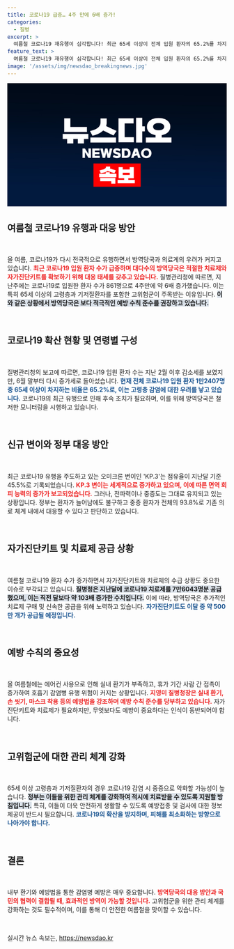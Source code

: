 ```yaml
---
title: 코로나19 급증… 4주 만에 6배 증가!
categories:
  - 질병
excerpt: >
  여름철 코로나19 재유행이 심각합니다! 최근 65세 이상이 전체 입원 환자의 65.2%를 차지하며, 치료제와 자가진단키트 수급 강화가 시급합니다. 국민 여러분, 예방 수칙을 철저히 지키세요!
feature_text: >
  여름철 코로나19 재유행이 심각합니다! 최근 65세 이상이 전체 입원 환자의 65.2%를 차지하며, 치료제와 자가진단키트 수급 강화가 시급합니다. 국민 여러분, 예방 수칙을 철저히 지키세요!
image: '/assets/img/newsdao_breakingnews.jpg'
---
```


<p><img src="/assets/img/newsdao_breakingnews.jpg" alt="firstkoreanews 속보" /></p>

<h2 data-ke-size="size26">여름철 코로나19 유행과 대응 방안</h2>

<p data-ke-size="size16">&nbsp;</p>

<p>올 여름, 코로나19가 다시 전국적으로 유행하면서 방역당국과 의료계의 우려가 커지고 있습니다. <b><span style="color: #ee2323;">최근 코로나19 입원 환자 수가 급증하며 대다수의 방역당국은 적절한 치료제와 자가진단키트를 확보하기 위해 대응 태세를 갖추고 있습니다.</span></b> 질병관리청에 따르면, 지난주에는 코로나19로 입원한 환자 수가 861명으로 4주만에 약 6배 증가했습니다. 이는 특히 65세 이상의 고령층과 기저질환자를 포함한 고위험군이 주목받는 이유입니다. <b><span style="background-color: #21538527;">이와 같은 상황에서 방역당국은 보다 적극적인 예방 수칙 준수를 권장하고 있습니다.</span></b></p>

<p data-ke-size="size16">&nbsp;</p>

<h2 data-ke-size="size26">코로나19 확산 현황 및 연령별 구성</h2>

<p data-ke-size="size16">&nbsp;</p>

<p>질병관리청의 보고에 따르면, 코로나19 입원 환자 수는 지난 2월 이후 감소세를 보였지만, 6월 말부터 다시 증가세로 돌아섰습니다. <b><span style="color: #1a5490;">현재 전체 코로나19 입원 환자 1만2407명 중 65세 이상이 차지하는 비율은 65.2%로, 이는 고령층 감염에 대한 우려를 낳고 있습니다.</span></b> 코로나19의 최근 유행으로 인해 후속 조치가 필요하며, 이를 위해 방역당국은 철저한 모니터링을 시행하고 있습니다.</p>

<p data-ke-size="size16">&nbsp;</p>

<h2 data-ke-size="size26">신규 변이와 정부 대응 방안</h2>

<p data-ke-size="size16">&nbsp;</p>

<p>최근 코로나19 유행을 주도하고 있는 오미크론 변이인 'KP.3'는 점유율이 지난달 기준 45.5%로 기록되었습니다. <b><span style="color: #ee2323;">KP.3 변이는 세계적으로 증가하고 있으며, 이에 따른 면역 회피 능력의 증가가 보고되었습니다.</span></b> 그러나, 전파력이나 중증도는 그대로 유지되고 있는 상황입니다. 정부는 환자가 늘어남에도 불구하고 중증 환자가 전체의 93.8%로 기존 의료 체계 내에서 대응할 수 있다고 판단하고 있습니다.</p>

<p data-ke-size="size16">&nbsp;</p>

<h2 data-ke-size="size26">자가진단키트 및 치료제 공급 상황</h2>

<p data-ke-size="size16">&nbsp;</p>

<p>여름철 코로나19 환자 수가 증가하면서 자가진단키트와 치료제의 수급 상황도 중요한 이슈로 부각되고 있습니다. <b><span style="background-color: #21538527;">질병청은 지난달에 코로나19 치료제를 7만6043명분 공급했으며, 이는 직전 달보다 약 103배 증가한 수치입니다.</span></b> 이에 따라, 방역당국은 추가적인 치료제 구매 및 신속한 공급을 위해 노력하고 있습니다. <b><span style="color: #1a5490;">자가진단키트도 이달 중 약 500만 개가 공급될 예정입니다.</span></b></p>

<p data-ke-size="size16">&nbsp;</p>

<h2 data-ke-size="size26">예방 수칙의 중요성</h2>

<p data-ke-size="size16">&nbsp;</p>

<p>올 여름철에는 에어컨 사용으로 인해 실내 환기가 부족하고, 휴가 기간 사람 간 접촉이 증가하여 호흡기 감염병 유행 위험이 커지는 상황입니다. <b><span style="color: #ee2323;">지영미 질병청장은 실내 환기, 손 씻기, 마스크 착용 등의 예방법을 강조하며 예방 수칙 준수를 당부하고 있습니다.</span></b> 자가진단키트와 치료제가 필요하지만, 무엇보다도 예방이 중요하다는 인식이 동반되어야 합니다.</p>

<p data-ke-size="size16">&nbsp;</p>

<h2 data-ke-size="size26">고위험군에 대한 관리 체계 강화</h2>

<p data-ke-size="size16">&nbsp;</p>

<p>65세 이상 고령층과 기저질환자의 경우 코로나19 감염 시 중증으로 악화할 가능성이 높습니다. <b><span style="background-color: #21538527;">정부는 이들을 위한 관리 체계를 강화하여 적시에 치료받을 수 있도록 지원할 방침입니다.</span></b> 특히, 이들이 더욱 안전하게 생활할 수 있도록 예방접종 및 검사에 대한 정보 제공이 반드시 필요합니다. <b><span style="color: #1a5490;">코로나19의 확산을 방지하며, 피해를 최소화하는 방향으로 나아가야 합니다.</span></b></p>

<p data-ke-size="size16">&nbsp;</p>

<h2 data-ke-size="size26">결론</h2>

<p data-ke-size="size16">&nbsp;</p>

<p>내부 환기와 예방법을 통한 감염병 예방은 매우 중요합니다. <b><span style="color: #ee2323;">방역당국의 대응 방안과 국민의 협력이 결합될 때, 효과적인 방역이 가능할 것입니다.</span></b> 고위험군을 위한 관리 체계를 강화하는 것도 필수적이며, 이를 통해 더 안전한 여름철을 맞이할 수 있습니다.</p>

<p data-ke-size="size16">&nbsp;</p>
실시간 뉴스 속보는, <a href="https://newsdao.kr" rel="dofollow">https://newsdao.kr</a>


